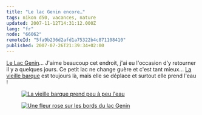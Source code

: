 ```yaml
---
title: "Le lac Genin encore…"
tags: nikon d50, vacances, nature
updated: 2007-11-12T14:31:12.000Z
lang: "fr"
node: "66062"
remoteId: "5fa9b236d2afd1a75322b4c871108410"
published: 2007-07-26T21:39:34+02:00
---
```


[Le Lac Genin](http://photos.pwet.fr/galeries/le-lac-genin/)… J'aime beaucoup cet endroit, j'ai eu l'occasion d'y retourner il y a quelques jours. Ce petit lac ne change guère et c'est tant mieux… [La vieille barque](http://photos.pwet.fr/villes-et-departements/ain-01/charix/une-vieille-barque-sur-les-berges-du-lac-genin/) est toujours là, mais elle se déplace et surtout elle prend l'eau !


<figure class="object-center"><a href="/images/la-vieille-barque-prend-peu-a-peu-l-eau.jpg"><img loading="lazy" src="/images/660x/la-vieille-barque-prend-peu-a-peu-l-eau.jpg" alt="La vieille barque prend peu à peu l'eau">
</a></figure>

<figure class="object-center"><a href="/images/une-fleur-rose-sur-les-bords-du-lac-genin.jpg"><img loading="lazy" src="/images/660x/une-fleur-rose-sur-les-bords-du-lac-genin.jpg" alt="Une fleur rose sur les bords du lac Genin">
</a></figure>


